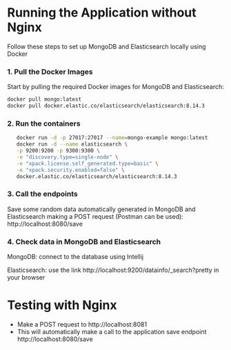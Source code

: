 # Running the Application without Nginx

Follow these steps to set up MongoDB and Elasticsearch locally using Docker

### 1. Pull the Docker Images

Start by pulling the required Docker images for MongoDB and Elasticsearch:

```bash
docker pull mongo:latest
docker pull docker.elastic.co/elasticsearch/elasticsearch:8.14.3
```

### 2. Run the containers
```bash
   docker run -d -p 27017:27017 --name=mongo-example mongo:latest
   docker run -d --name elasticsearch \
   -p 9200:9200 -p 9300:9300 \
   -e "discovery.type=single-node" \
   -e "xpack.license.self_generated.type=basic" \
   -e "xpack.security.enabled=false" \
   docker.elastic.co/elasticsearch/elasticsearch:8.14.3
   ```

### 3. Call the endpoints
   Save some random data automatically generated in MongoDB and Elasticsearch making a POST request (Postman can be used): http://localhost:8080/save
### 4. Check data in MongoDB and Elasticsearch
   MongoDB: connect to the database using Intellij

   Elasticsearch: use the link http://localhost:9200/datainfo/_search?pretty in your browser

# Testing with Nginx

- Make a POST request to http://localhost:8081
- This will automatically make a call to the application save endpoint http://localhost:8080/save


